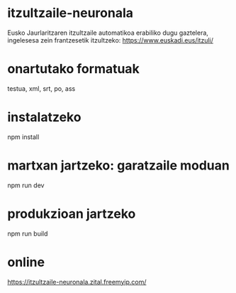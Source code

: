 # itzultzaile-neuronala
Eusko Jaurlaritzaren itzultzaile automatikoa erabiliko dugu gaztelera, ingelesesa zein frantzesetik itzultzeko:
https://www.euskadi.eus/itzuli/

# onartutako formatuak
testua, xml, srt, po, ass

# instalatzeko
npm install

# martxan jartzeko: garatzaile moduan
npm run dev

# produkzioan jartzeko
npm run build

# online
https://itzultzaile-neuronala.zital.freemyip.com/